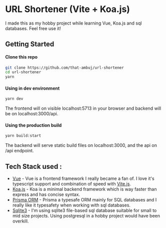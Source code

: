 # URL Shortener (Vite + Koa.js)
I made this as my hobby project while learning Vue, Koa.js and sql databases. Feel free use it!

## Getting Started
#### Clone this repo
```bash
git clone https://github.com/that-ambuj/url-shortener
cd url-shortener
yarn
```
#### Using in dev environment
```bash
yarn dev
```
The frontend will on visible localhost:5713 in your browser and backend will be on localhost:3000/api.
#### Using the production build
```bash
yarn build:start
```
The backend will serve static build files on localhost:3000, and the api on /api endpoint.

## Tech Stack used :
- [Vue](https://vuejs.org) - Vue is a frontend framework I really became a fan of. I love it's typescript support and combination of speed with [Vite.js](https://vitejs.dev).
- [Koa.js](https://koajs.dev) - Koa is a minimal backend framework which is way faster than express and has concise syntax.
- [Prisma ORM](https://prisma.io) - Prisma a typesafe ORM mainly for SQL databases and I really like it typesafety when working with sql databases.
- [Sqlite3](https://sqlite.org) - I'm using sqlite3 file-based sql database suitable for small to mid size projects. Using postgresql in a hobby project would have been overkill.
